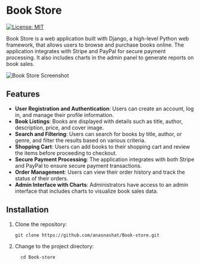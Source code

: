 # Book Store

[![License: MIT](https://img.shields.io/badge/License-MIT-yellow.svg)](https://opensource.org/licenses/MIT)

Book Store is a web application built with Django, a high-level Python web framework, that allows users to browse and purchase books online. The application integrates with Stripe and PayPal for secure payment processing. It also includes charts in the admin panel to generate reports on book sales.

![Book Store Screenshot](https://prnt.sc/fMgcxA7Ri1eP)

## Features

- **User Registration and Authentication**: Users can create an account, log in, and manage their profile information.
- **Book Listings**: Books are displayed with details such as title, author, description, price, and cover image.
- **Search and Filtering**: Users can search for books by title, author, or genre, and filter the results based on various criteria.
- **Shopping Cart**: Users can add books to their shopping cart and review the items before proceeding to checkout.
- **Secure Payment Processing**: The application integrates with both Stripe and PayPal to ensure secure payment transactions.
- **Order Management**: Users can view their order history and track the status of their orders.
- **Admin Interface with Charts**: Administrators have access to an admin interface that includes charts to visualize book sales data.

## Installation

1. Clone the repository:

   ```shell
   git clone https://github.com/anasnashat/Book-store.git
   ```

2. Change to the project directory:
     ```shell
       cd Book-store
    ```


